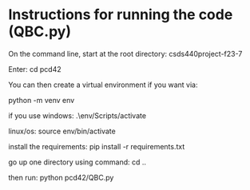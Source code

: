 # Instructions for running the code (QBC.py)

On the command line, start at the root directory: csds440project-f23-7

Enter: cd pcd42

You can then create a virtual environment if you want via:

python -m venv env

if you use windows: .\env/Scripts/activate

linux/os: source env/bin/activate

install the requirements: pip install -r requirements.txt

go up one directory using command: cd ..

then run: python pcd42/QBC.py





